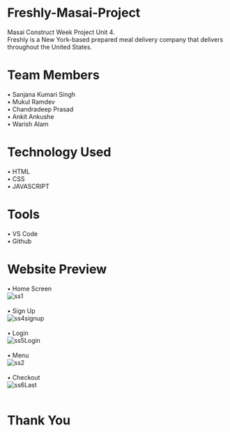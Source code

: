 # Freshly-Masai-Project
Masai Construct Week Project Unit 4. <br>
Freshly is a New York-based prepared meal delivery company that delivers throughout the United States.

# Team Members
•	Sanjana Kumari Singh <br>
•	Mukul Ramdev <br>
•	Chandradeep Prasad <br>
•	Ankit Ankushe <br>
•	Warish Alam

# Technology Used
•	HTML <br>
•	CSS <br>
•	JAVASCRIPT

# Tools
•	VS Code <br>
•	Github

# Website Preview
•	Home Screen <br>
![ss1](https://user-images.githubusercontent.com/89686839/163761923-c50294ac-f01b-4026-98de-9cc421369d7c.png)
<br> <br>
•	Sign Up <br>
![ss4signup](https://user-images.githubusercontent.com/89686839/163762071-bbb18349-82ff-44a6-b7cd-e0fa1009e30e.png)
<br> <br>
•	Login <br>
![ss5Login](https://user-images.githubusercontent.com/89686839/163762272-c1c3431c-dfb9-4ed1-b2ec-bf6ffa544a12.png)
<br> <br>
•	Menu <br>
![ss2](https://user-images.githubusercontent.com/89686839/163762425-8ed5ddc1-91aa-48b6-81ba-0609012de31f.png)
<br> <br>
•	Checkout <br>
![ss6Last](https://user-images.githubusercontent.com/89686839/163762494-91ee1612-b351-446f-b830-0db4a3719983.png)
<br> <br>
# Thank You
